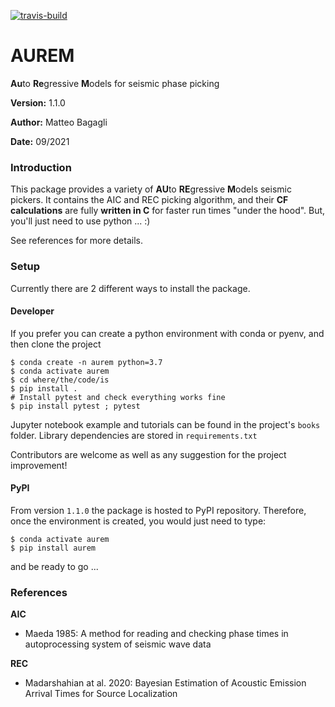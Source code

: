 [![travis-build](https://app.travis-ci.com/mbagagli/aurem.svg?branch=master)](https://app.travis-ci.com/mbagagli/aurem)

# AUREM

**Au**to **Re**gressive **M**odels for seismic phase picking

**Version:** 1.1.0

**Author:** Matteo Bagagli

**Date:** 09/2021


### Introduction

This package provides a variety of **AU**to **RE**gressive **M**odels seismic pickers.
It contains the AIC and REC picking algorithm, and their **CF calculations** are fully **written in C** for faster run times "under the hood".
But, you'll just need to use python ... :)

See references for more details.

### Setup

Currently there are 2 different ways to install the package.

#### Developer
If you prefer you can create a python environment with conda or pyenv, and then clone the project

```
$ conda create -n aurem python=3.7
$ conda activate aurem
$ cd where/the/code/is
$ pip install .
# Install pytest and check everything works fine
$ pip install pytest ; pytest
```

Jupyter notebook example and tutorials can be found in the project's `books` folder.
Library dependencies are stored in `requirements.txt`

Contributors are welcome as well as any suggestion for the project improvement!

#### PyPI
From version `1.1.0` the package is hosted to PyPI repository. Therefore, once the environment is created, you would just need to type:

```
$ conda activate aurem
$ pip install aurem
```
and be ready to go ...

### References

**AIC**
- Maeda 1985: A method for reading and checking phase times in autoprocessing system of seismic wave data

**REC**
- Madarshahian at al. 2020: Bayesian Estimation of Acoustic Emission Arrival Times for Source Localization
